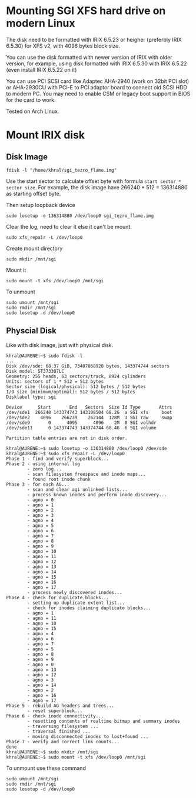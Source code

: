 Mounting SGI XFS hard drive on modern Linux
===========================================

The disk need to be formatted with IRIX 6.5.23 or heigher (preferbly IRIX 6.5.30) for XFS v2, with 4096 bytes block size.

You can use the disk formatted with newer version of IRIX with older version,
for example, using disk formatted with IRIX 6.5.30 with IRIX 6.5.22 (even install IRIX 6.5.22 on it)

You can use PCI SCSI card like Adaptec AHA-2940 (work on 32bit PCI slot) or AHA-2930CU with
PCI-E to PCI adaptor board to connect old SCSI HDD to modern PC.
You may need to enable CSM or legacy boot support in BIOS for the card to work.

Tested on Arch Linux.

Mount IRIX disk
===============

Disk Image
----------

    fdisk -l "/home/khral/sgi_tezro_flame.img"

Use the start sector to calculate offset byte with formula `start sector * sector size`.
For example, the disk image have 266240 * 512 = 136314880 as starting offset byte.

Then setup loopback device

    sudo losetup -o 136314880 /dev/loop0 sgi_tezro_flame.img

Clear the log, need to clear it else it can't be mount.

    sudo xfs_repair -L /dev/loop0

Create mount directory

    sudo mkdir /mnt/sgi

Mount it

    sudo mount -t xfs /dev/loop0 /mnt/sgi

To unmount

    sudo umount /mnt/sgi
    sudo rmdir /mnt/sgi
    sudo losetup -d /dev/loop0

Physcial Disk
-------------

Like with disk image, just with physical disk.

    khral@AURENE:~$ sudo fdisk -l
    ...
    Disk /dev/sde: 68.37 GiB, 73407868928 bytes, 143374744 sectors
    Disk model: ST373307LC
    Geometry: 255 heads, 63 sectors/track, 8924 cylinders
    Units: sectors of 1 * 512 = 512 bytes
    Sector size (logical/physical): 512 bytes / 512 bytes
    I/O size (minimum/optimal): 512 bytes / 512 bytes
    Disklabel type: sgi

    Device      Start       End   Sectors  Size Id Type       Attrs
    /dev/sde1  266240 143374743 143108504 68.2G  a SGI xfs     boot
    /dev/sde2    4096    266239    262144  128M  3 SGI raw     swap
    /dev/sde9       0      4095      4096    2M  0 SGI volhdr
    /dev/sde11      0 143374743 143374744 68.4G  6 SGI volume

    Partition table entries are not in disk order.

    khral@AURENE:~$ sudo losetup -o 136314880 /dev/loop0 /dev/sde
    khral@AURENE:~$ sudo xfs_repair -L /dev/loop0
    Phase 1 - find and verify superblock...
    Phase 2 - using internal log
            - zero log...
            - scan filesystem freespace and inode maps...
            - found root inode chunk
    Phase 3 - for each AG...
            - scan and clear agi unlinked lists...
            - process known inodes and perform inode discovery...
            - agno = 0
            - agno = 1
            - agno = 2
            - agno = 3
            - agno = 4
            - agno = 5
            - agno = 6
            - agno = 7
            - agno = 8
            - agno = 9
            - agno = 10
            - agno = 11
            - agno = 12
            - agno = 13
            - agno = 14
            - agno = 15
            - agno = 16
            - agno = 17
            - process newly discovered inodes...
    Phase 4 - check for duplicate blocks...
            - setting up duplicate extent list...
            - check for inodes claiming duplicate blocks...
            - agno = 1
            - agno = 11
            - agno = 10
            - agno = 15
            - agno = 4
            - agno = 6
            - agno = 7
            - agno = 5
            - agno = 8
            - agno = 9
            - agno = 0
            - agno = 13
            - agno = 12
            - agno = 3
            - agno = 14
            - agno = 2
            - agno = 16
            - agno = 17
    Phase 5 - rebuild AG headers and trees...
            - reset superblock...
    Phase 6 - check inode connectivity...
            - resetting contents of realtime bitmap and summary inodes
            - traversing filesystem ...
            - traversal finished ...
            - moving disconnected inodes to lost+found ...
    Phase 7 - verify and correct link counts...
    done
    khral@AURENE:~$ sudo mkdir /mnt/sgi
    khral@AURENE:~$ sudo mount -t xfs /dev/loop0 /mnt/sgi

To unmount use these command

    sudo umount /mnt/sgi
    sudo rmdir /mnt/sgi
    sudo losetup -d /dev/loop0


